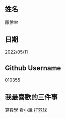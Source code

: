 姓名
----
顏伶聿

日期
----
2022/05/11

Github Username
---------------
010355

我最喜歡的三件事
---------------
算數學 看小說 打羽球